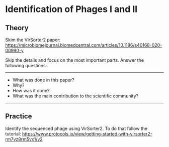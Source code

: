 # Identification of Phages I and II

## Theory

Skim the VirSorter2 paper: https://microbiomejournal.biomedcentral.com/articles/10.1186/s40168-020-00990-y

Skip the details and focus on the most important parts. Answer the following questions:

----

- What was done in this paper?
- Why?
- How was it done?
- What was the main contribution to the scientific community?

----

## Practice 

Identify the sequenced phage using VirSorter2. To do that follow the tutorial: https://www.protocols.io/view/getting-started-with-virsorter2-rm7vz8rm5vx1/v2
